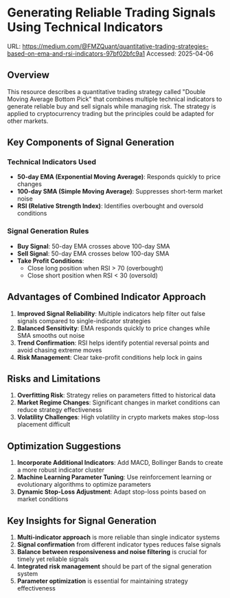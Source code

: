 # Generating Reliable Trading Signals Using Technical Indicators

URL: https://medium.com/@FMZQuant/quantitative-trading-strategies-based-on-ema-and-rsi-indicators-97bf02bfc9a1
Accessed: 2025-04-06

## Overview

This resource describes a quantitative trading strategy called "Double Moving Average Bottom Pick" that combines multiple technical indicators to generate reliable buy and sell signals while managing risk. The strategy is applied to cryptocurrency trading but the principles could be adapted for other markets.

## Key Components of Signal Generation

### Technical Indicators Used
- **50-day EMA (Exponential Moving Average)**: Responds quickly to price changes
- **100-day SMA (Simple Moving Average)**: Suppresses short-term market noise
- **RSI (Relative Strength Index)**: Identifies overbought and oversold conditions

### Signal Generation Rules
- **Buy Signal**: 50-day EMA crosses above 100-day SMA
- **Sell Signal**: 50-day EMA crosses below 100-day SMA
- **Take Profit Conditions**:
  - Close long position when RSI > 70 (overbought)
  - Close short position when RSI < 30 (oversold)

## Advantages of Combined Indicator Approach

1. **Improved Signal Reliability**: Multiple indicators help filter out false signals compared to single-indicator strategies
2. **Balanced Sensitivity**: EMA responds quickly to price changes while SMA smooths out noise
3. **Trend Confirmation**: RSI helps identify potential reversal points and avoid chasing extreme moves
4. **Risk Management**: Clear take-profit conditions help lock in gains

## Risks and Limitations

1. **Overfitting Risk**: Strategy relies on parameters fitted to historical data
2. **Market Regime Changes**: Significant changes in market conditions can reduce strategy effectiveness
3. **Volatility Challenges**: High volatility in crypto markets makes stop-loss placement difficult

## Optimization Suggestions

1. **Incorporate Additional Indicators**: Add MACD, Bollinger Bands to create a more robust indicator cluster
2. **Machine Learning Parameter Tuning**: Use reinforcement learning or evolutionary algorithms to optimize parameters
3. **Dynamic Stop-Loss Adjustment**: Adapt stop-loss points based on market conditions

## Key Insights for Signal Generation

1. **Multi-indicator approach** is more reliable than single indicator systems
2. **Signal confirmation** from different indicator types reduces false signals
3. **Balance between responsiveness and noise filtering** is crucial for timely yet reliable signals
4. **Integrated risk management** should be part of the signal generation system
5. **Parameter optimization** is essential for maintaining strategy effectiveness
